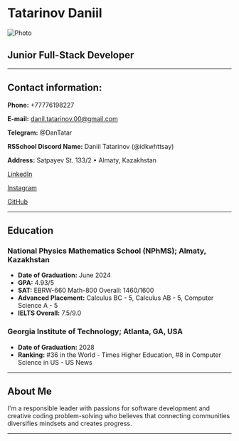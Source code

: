 # Tatarinov Daniil

![Photo](https://media.licdn.com/dms/image/D4D03AQFtRieXvYUAQw/profile-displayphoto-shrink_400_400/0/1708682474156?e=1724889600&v=beta&t=JHxPiU1HfBSf8pl6rZoYCxY1OabK_XogG3VADnUn8SU)

## Junior Full-Stack Developer

***

## Contact information:

**Phone:** +77776198227

**E-mail:** danil.tatarinov.00@gmail.com

**Telegram:** @DanTatar

**RSSchool Discord Name:** Daniil Tatarinov (@idkwhttsay)

**Address:** Satpayev St. 133/2 • Almaty, Kazakhstan

[LinkedIn](https://www.linkedin.com/in/daniil-tatarinov-a463712a0/)

[Instagram](https://www.instagram.com/tatarinov.danil/)

[GitHub](https://github.com/idkwhttsay)

***

## Education

### National Physics Mathematics School (NPhMS); Almaty, Kazakhstan
* **Date of Graduation:** June 2024
* **GPA:** 4.93/5
* **SAT:** EBRW-660 Math-800 Overall: 1460/1600
* **Advanced Placement:** Calculus BC - 5, Calculus AB - 5, Computer Science A - 5
* **IELTS Overall:** 7.5/9.0

### Georgia Institute of Technology;  Atlanta, GA, USA
* **Date of Graduation:** 2028
* **Ranking:** #36 in the World - Times Higher Education, #8 in Computer Science in US - US News

***

## About Me
I'm a responsible leader with passions for software development and creative coding problem-solving who believes that connecting communities diversifies mindsets and creates progress.

***